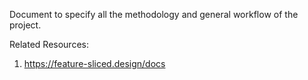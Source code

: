 Document to specify all the methodology and general workflow of the project.

Related Resources:

1. https://feature-sliced.design/docs
